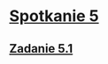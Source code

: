 # [Spotkanie 5](https://github.com/cloudstateu/kurs-iac-terraform/blob/master/Zjazd5/zadania.md)


## [Zadanie 5.1](./zadanie1)
